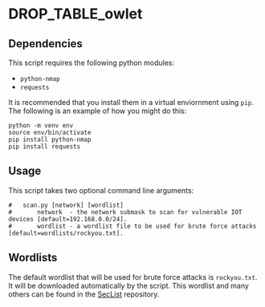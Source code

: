 # DROP_TABLE_owlet

## Dependencies
This script requires the following python modules: 
- `python-nmap`
- `requests`

It is recommended that you install them in a virtual enviornment using `pip`. The following is an example of how you might do this:
```
python -m venv env
source env/bin/activate
pip install python-nmap
pip install requests
```

## Usage
This script takes two optional command line arguments:

```
#   scan.py [network] [wordlist]
#       network  - the network submask to scan for vulnerable IOT devices [default=192.168.0.0/24].
#       wordlist - a wordlist file to be used for brute force attacks [default=wordlists/rockyou.txt].
```

## Wordlists
The default wordlist that will be used for brute force attacks is `rockyou.txt`. It will be downloaded automatically by the script.
This wordlist and many others can be found in the [SecList](https://github.com/danielmiessler/SecLists) repository.